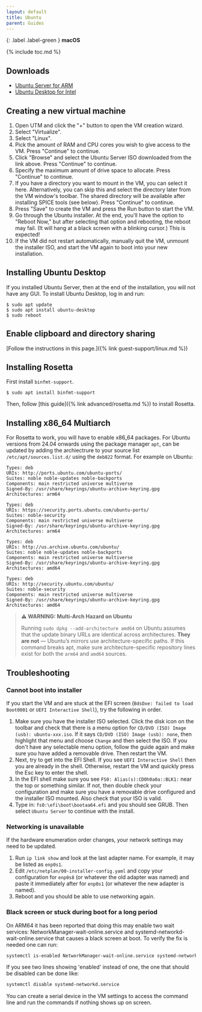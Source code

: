 ```yaml
---
layout: default
title: Ubuntu
parent: Guides
---
```

{: .label .label-green }
**macOS**

{% include toc.md %}

## Downloads

* [Ubuntu Server for ARM](https://ubuntu.com/download/server/arm)
* [Ubuntu Desktop for Intel](https://ubuntu.com/download/desktop)

## Creating a new virtual machine

1. Open UTM and click the "+" button to open the VM creation wizard.
2. Select "Virtualize".
3. Select "Linux".
4. Pick the amount of RAM and CPU cores you wish to give access to the VM. Press "Continue" to continue.
5. Click "Browse" and select the Ubuntu Server ISO downloaded from the link above. Press "Continue" to continue.
6. Specify the maximum amount of drive space to allocate. Press "Continue" to continue.
7. If you have a directory you want to mount in the VM, you can select it here. Alternatively, you can skip this and select the directory later from the VM window's toolbar. The shared directory will be available after installing SPICE tools (see below). Press "Continue" to continue.
8. Press "Save" to create the VM and press the Run button to start the VM.
9. Go through the Ubuntu installer. At the end, you'll have the option to "Reboot Now," but after selecting that option and rebooting, the reboot may fail. (It will hang at a black screen with a blinking cursor.) This is expected!
10. If the VM did not restart automatically, manually quit the VM, unmount the installer ISO, and start the VM again to boot into your new installation.

## Installing Ubuntu Desktop

If you installed Ubuntu Server, then at the end of the installation, you will not have any GUI. To install Ubuntu Desktop, log in and run:

```
$ sudo apt update
$ sudo apt install ubuntu-desktop
$ sudo reboot
```

## Enable clipboard and directory sharing

[Follow the instructions in this page.]({% link guest-support/linux.md %})

## Installing Rosetta
First install `binfmt-support`.

```
$ sudo apt install binfmt-support
```

Then, follow [this guide]({% link advanced/rosetta.md %}) to install Rosetta.

## Installing x86_64 Multiarch
For Rosetta to work, you will have to enable x86_64 packages.
For Ubuntu versions from 24.04 onwards using the package manager `apt`, can be updated by adding the archiectrure to your source list `/etc/apt/sources.list.d/` using the `deb822` format. For example on Ubuntu:

```
Types: deb
URIs: http://ports.ubuntu.com/ubuntu-ports/
Suites: noble noble-updates noble-backports
Components: main restricted universe multiverse
Signed-By: /usr/share/keyrings/ubuntu-archive-keyring.gpg
Architectures: arm64

Types: deb
URIs: https://security.ports.ubuntu.com/ubuntu-ports/
Suites: noble-security
Components: main restricted universe multiverse
Signed-By: /usr/share/keyrings/ubuntu-archive-keyring.gpg
Architectures: arm64

Types: deb
URIs: http://us.archive.ubuntu.com/ubuntu/
Suites: noble noble-updates noble-backports
Components: main restricted universe multiverse
Signed-By: /usr/share/keyrings/ubuntu-archive-keyring.gpg
Architectures: amd64

Types: deb
URIs: http://security.ubuntu.com/ubuntu/
Suites: noble-security
Components: main restricted universe multiverse
Signed-By: /usr/share/keyrings/ubuntu-archive-keyring.gpg
Architectures: amd64
```

> **⚠️ WARNING: Multi-Arch Hazard on Ubuntu**
> 
> Running `sudo dpkg --add-architecture amd64` on Ubuntu assumes that the update
> binary URLs are identical across architectures. **They are not** — Ubuntu’s mirrors use architecture-specific paths.
> If this command breaks apt, make sure architecture-specific repository lines exist for both the `arm64` and `amd64` sources.

## Troubleshooting

### Cannot boot into installer

If you start the VM and are stuck at the EFI screen (`BdsDxe: failed to load Boot0001` or `UEFI Interactive Shell`), try the following in order.

1. Make sure you have the installer ISO selected. Click the disk icon on the toolbar and check that there is a menu option for `CD/DVD (ISO) Image (usb): ubuntu-xxx.iso`. If it says `CD/DVD (ISO) Image (usb): none`, then highlight that menu and choose `Change` and then select the ISO. If you don't have any selectable menu option, follow the guide again and make sure you have added a removable drive. Then restart the VM.
2. Next, try to get into the EFI Shell. If you see `UEFI Interactive Shell` then you are already in the shell. Otherwise, restart the VM and quickly press the Esc key to enter the shell.
3. In the EFI shell make sure you see `FS0: Alias(s):CD0h0a0a::BLK1:` near the top or something similar. If not, then double check your configuration and make sure you have a removable drive configured and the installer ISO mounted. Also check that your ISO is valid.
4. Type in: `fs0:\efi\boot\bootaa64.efi` and you should see GRUB. Then select `Ubuntu Server` to continue with the install.

### Networking is unavailable

If the hardware enumeration order changes, your network settings may need to be updated.

1. Run `ip link show` and look at the last adapter name. For example, it may be listed as `enp0s1`.
2. Edit `/etc/netplan/00-installer-config.yaml` and copy your configuration for `enp0s8` (or whatever the old adapter was named) and paste it immediately after for `enp0s1` (or whatever the new adapter is named).
3. Reboot and you should be able to use networking again.

### Black screen or stuck during boot for a long period
On ARM64 it has been reported that doing this may enable two wait services: NetworkManager-wait-online.service and systemd-networkd-wait-online.service that causes a black screen at boot.
To verify the fix is needed one can run:

```bash
systemctl is-enabled NetworkManager-wait-online.service systemd-networkd-wait-online.service
```

If you see two lines showing 'enabled' instead of one, the one that should be disabled can be done like:
```bash
systemctl disable systemd-networkd.service
```

You can create a serial device in the VM settings to access the command line and run the commands if nothing shows up on screen.

